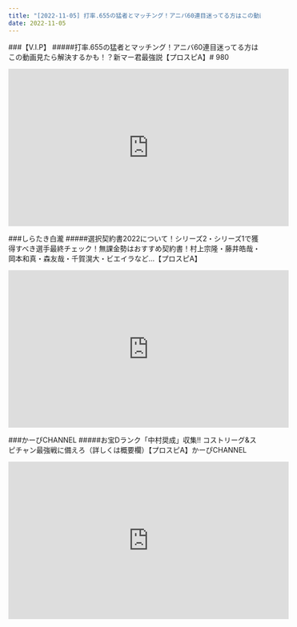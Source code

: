 ```yaml
---
title: "[2022-11-05] 打率.655の猛者とマッチング！アニバ60連目迷ってる方はこの動画見たら解決するかも！？新マー君最強説【プロスピA】# 980 他"
date: 2022-11-05
---
```

###【V.I.P】
#####打率.655の猛者とマッチング！アニバ60連目迷ってる方はこの動画見たら解決するかも！？新マー君最強説【プロスピA】# 980
<iframe width="560" height="315" src="https://www.youtube.com/embed/3G7tHmpz8pA" frameborder="0" allow="accelerometer; autoplay; clipboard-write; encrypted-media; gyroscope; picture-in-picture" allowfullscreen></iframe>

###しらたき白瀧
#####選択契約書2022について！シリーズ2・シリーズ1で獲得すべき選手最終チェック！無課金勢はおすすめ契約書！村上宗隆・藤井皓哉・岡本和真・森友哉・千賀滉大・ビエイラなど…【プロスピA】
<iframe width="560" height="315" src="https://www.youtube.com/embed/akHBqXc7e90" frameborder="0" allow="accelerometer; autoplay; clipboard-write; encrypted-media; gyroscope; picture-in-picture" allowfullscreen></iframe>

###かーぴCHANNEL
#####お宝Dランク「中村奨成」収集!! コストリーグ&amp;スピチャン最強戦に備えろ（詳しくは概要欄）【プロスピA】かーぴCHANNEL
<iframe width="560" height="315" src="https://www.youtube.com/embed/P3rsWWVtQko" frameborder="0" allow="accelerometer; autoplay; clipboard-write; encrypted-media; gyroscope; picture-in-picture" allowfullscreen></iframe>

